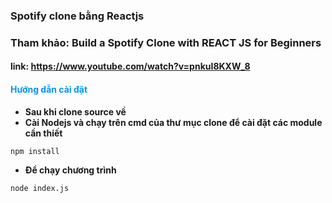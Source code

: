 ### Spotify clone bằng Reactjs

### Tham khảo: Build a Spotify Clone with REACT JS for Beginners

#### link: https://www.youtube.com/watch?v=pnkuI8KXW_8

#### <span style="color:#0095ff">Hướng dẫn cài đặt</span>

- **Sau khi clone source về**
- **Cài Nodejs và chạy trên cmd của thư mục clone để cài đặt các module cần thiết**

```
npm install
```

- **Để chạy chương trình**

```
node index.js
```
